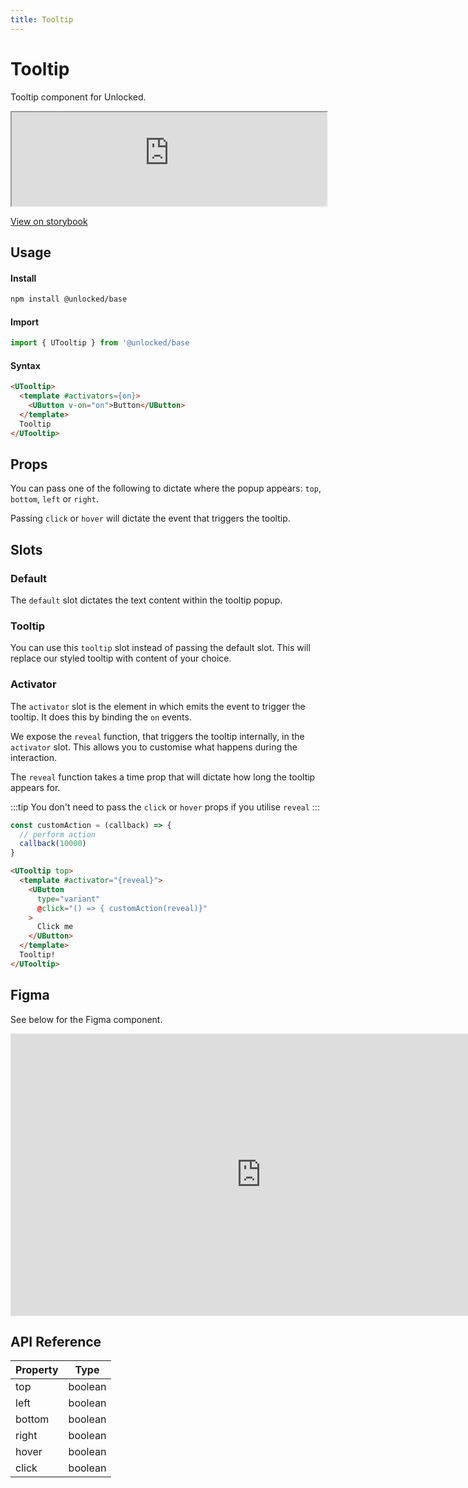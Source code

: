 ```yaml
---
title: Tooltip
---
```

# Tooltip

Tooltip component for Unlocked.

 <iframe
  src="https://www.storybook.unlocked.to/iframe.html?id=components-tooltip--default&viewMode=story"
  width="100%"
  height="150"
></iframe>

[View on storybook](https://www.storybook.unlocked.to/?path=/story/components-tooltip--default)

## Usage

#### Install
```bash
npm install @unlocked/base
```

#### Import
```js
import { UTooltip } from '@unlocked/base
```

#### Syntax 
```html
<UTooltip>
  <template #activators={on}>
    <UButton v-on="on">Button</UButton>
  </template>
  Tooltip
</UTooltip>
```

## Props

You can pass one of the following to dictate where the popup appears: `top`, `bottom`, `left` or `right`.

Passing `click` or `hover` will dictate the event that triggers the tooltip.

## Slots

### Default
The `default` slot dictates the text content within the tooltip popup.

### Tooltip
You can use this `tooltip` slot instead of passing the default slot. This will replace
our styled tooltip with content of your choice.

### Activator
The `activator` slot is the element in which emits the event to trigger the tooltip.
It does this by binding the `on` events.

We expose the `reveal` function, that triggers the tooltip internally, in the `activator` slot. This allows you to customise what happens during the interaction.

The `reveal` function takes a time prop that will dictate how long the tooltip appears for.

:::tip
You don't need to pass the `click` or `hover` props if you utilise `reveal`
:::

```js
const customAction = (callback) => {
  // perform action
  callback(10000)
}
```
```html
<UTooltip top>
  <template #activator="{reveal}">
    <UButton
      type="variant"
      @click="() => { customAction(reveal)}"
    >
      Click me
    </UButton>
  </template>
  Tooltip!
</UTooltip>
```

## Figma

See below for the Figma component.

<iframe style="border: 1px solid rgba(0, 0, 0, 0.1);" width="800" height="450" src="https://www.figma.com/embed?embed_host=share&url=https%3A%2F%2Fwww.figma.com%2Ffile%2F3RLpJ0ZEXlbIBYLTUtLaL9%2Funlocked-ui%3Fnode-id%3D660%253A701" allowfullscreen></iframe>

## API Reference

| Property              | Type                       |
| --------------------- | -------------------------- |
| top       | boolean            |
| left       | boolean            |
| bottom       | boolean           |
| right       | boolean            |
| hover       | boolean            |
| click       | boolean            |